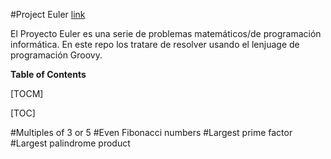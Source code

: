 #Project Euler [link](https://projecteuler.net/archives "link")
<p>
El Proyecto Euler es una serie de problemas matemáticos/de programación informática.  En este repo los tratare de resolver usando el lenjuage de programación Groovy.
</p>

**Table of Contents**

[TOCM]

[TOC]

#Multiples of 3 or 5
#Even Fibonacci numbers
#Largest prime factor
#Largest palindrome product
